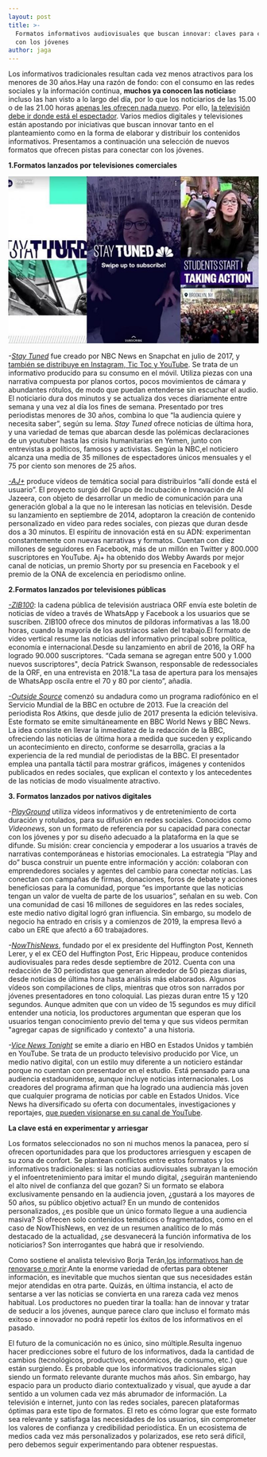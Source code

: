 ```yaml
---
layout: post
title: >-
  Formatos informativos audiovisuales que buscan innovar: claves para conectar
  con los jóvenes
author: jaga
---
```

Los informativos tradicionales resultan cada vez menos atractivos para los menores de 30 años.Hay una razón de fondo: con el consumo en las redes sociales y la información continua, **muchos ya conocen las noticias**e incluso las han visto a lo largo del día, por lo que los noticiarios de las 15.00 o de las 21.00 horas [apenas les ofrecen nada nuevo](https://mip.umh.es/blog/2018/02/19/hora-reinventar-informativos-televisivos/)[](https://mip.umh.es/blog/2018/02/19/hora-reinventar-informativos-televisivos/). Por ello, [la televisión debe ir donde está el espectador](https://mip.umh.es/blog/2018/11/20/diez-formas-innovar-formatos-audiovisuales-informativo/). Varios medios digitales y televisiones están apostando por iniciativas que buscan innovar tanto en el planteamiento como en la forma de elaborar y distribuir los contenidos informativos. Presentamos a continuación una selección de nuevos formatos que ofrecen pistas para conectar con los jóvenes.

**1.Formatos lanzados por televisiones comerciales**

![](/images/shots/StayTuned.jpg)

[](<>)*\-[Stay Tuned](https://www.snapchat.com/discover/Stay-Tuned/2107537817)* fue creado por NBC News en Snapchat en julio de 2017, y [también se distribuye en Instagram, Tic Toc y YouTube]([https://digiday.com/media/nbc-news-stay-tuned-snapchat-tiktok-youtube-instagram](https://digiday.com/media/nbc-news-stay-tuned-snapchat-tiktok-youtube-instagram/)). Se trata de un informativo producido para su consumo en el móvil. Utiliza piezas con una narrativa compuesta por planos cortos, pocos movimientos de cámara y abundantes rótulos, de modo que puedan entenderse sin escuchar el audio. El noticiario dura dos minutos y se actualiza dos veces diariamente entre semana y una vez al día los fines de semana. Presentado por tres periodistas menores de 30 años, combina lo que “la audiencia quiere y necesita saber”, según su lema. *Stay Tuned* ofrece noticias de última hora, y una variedad de temas que abarcan desde las polémicas declaraciones de un youtuber hasta las crisis humanitarias en Yemen, junto con entrevistas a políticos, famosos y activistas. Según la NBC,el noticiero alcanza una media de 35 millones de espectadores únicos mensuales y el 75 por ciento son menores de 25 años.

*[\-AJ+](https://www.ajplus.net/)* produce vídeos de temática social para distribuirlos “allí donde está el usuario”. El proyecto surgió del Grupo de Incubación e Innovación de Al Jazeera, con objeto de desarrollar un medio de comunicación para una generación global a la que no le interesan las noticias en televisión. Desde su lanzamiento en septiembre de 2014, adoptaron la creación de contenido personalizado en video para redes sociales, con piezas que duran desde dos a 30 minutos. El espíritu de innovación está en su ADN: experimentan constantemente con nuevas narrativas y formatos. Cuentan con diez millones de seguidores en Facebook, más de un millón en Twitter y 800.000 suscriptores en YouTube. Aj+ ha obtenido dos Webby Awards por mejor canal de noticias, un premio Shorty por su presencia en Facebook y el premio de la ONA de excelencia en periodismo online.

**2.Formatos lanzados por televisiones públicas**

*[\-ZIB100](https://orf.at/stories/zib100/)*: la cadena pública de televisión austriaca ORF envía este boletín de noticias de vídeo a través de WhatsApp y Facebook a los usuarios que se suscriben. ZIB100 ofrece dos minutos de píldoras informativas a las 18.00 horas, cuando la mayoría de los austríacos salen del trabajo.El formato de video vertical resume las noticias del informativo principal sobre política, economía e internacional.Desde su lanzamiento en abril de 2016, la ORF ha logrado 90.000 suscriptores. “Cada semana se agregan entre 500 y 1.000 nuevos suscriptores", decía Patrick Swanson, responsable de redessociales de la ORF, en una entrevista en 2018."La tasa de apertura para los mensajes de WhatsApp oscila entre el 70 y 80 por ciento”, añadía.

*[\-Outside Source](https://www.bbc.co.uk/programmes/b05qmvtw)* comenzó su andadura como un programa radiofónico en el Servicio Mundial de la BBC en octubre de 2013. Fue la creación del periodista Ros Atkins, que desde julio de 2017 presenta la edición televisiva. Este formato se emite simultáneamente en BBC World News y BBC News. La idea consiste en llevar la inmediatez de la redacción de la BBC, ofreciendo las noticias de última hora a medida que suceden y explicando un acontecimiento en directo, conforme se desarrolla, gracias a la experiencia de la red mundial de periodistas de la BBC. El presentador emplea una pantalla táctil para mostrar gráficos, imágenes y contenidos publicados en redes sociales, que explican el contexto y los antecedentes de las noticias de modo visualmente atractivo.

**3. Formatos lanzados por nativos digitales**

*\-[PlayGround](https://www.playgroundmag.net/)*[](https://www.playgroundmag.net/) utiliza vídeos informativos y de entretenimiento de corta duración y rotulados, para su difusión en redes sociales. Conocidos como *Videonews*, son un formato de referencia por su capacidad para conectar con los jóvenes y por su diseño adecuado a la plataforma en la que se difunde. Su misión: crear conciencia y empoderar a los usuarios a través de narrativas contemporáneas e historias emocionales. La estrategia “Play and do” busca construir un puente entre información y acción: colaboran con emprendedores sociales y agentes del cambio para conectar noticias. Las conectan con campañas de firmas, donaciones, foros de debate y acciones beneficiosas para la comunidad, porque “es importante que las noticias tengan un valor de vuelta de parte de los usuarios”, señalan en su web. Con una comunidad de casi 16 millones de seguidores en las redes sociales, este medio nativo digital logró gran influencia. Sin embargo, su modelo de negocio ha entrado en crisis y a comienzos de 2019, la empresa llevó a cabo un ERE que afectó a 60 trabajadores.

*\-[NowThisNews](https://nowthisnews.com/)*, fundado por el ex presidente del Huffington Post, Kenneth Lerer, y el ex CEO del Huffington Post, Eric Hippeau, produce contenidos audiovisuales para redes desde septiembre de 2012. Cuenta con una redacción de 30 periodistas que generan alrededor de 50 piezas diarias, desde noticias de última hora hasta análisis más elaborados. Algunos vídeos son compilaciones de clips, mientras que otros son narrados por jóvenes presentadores en tono coloquial. Las piezas duran entre 15 y 120 segundos. Aunque admiten que con un vídeo de 15 segundos es muy difícil entender una noticia, los productores argumentan que esperan que los usuarios tengan conocimiento previo del tema y que sus videos permitan "agregar capas de significado y contexto" a una historia.

*\-[Vice News Tonight](https://www.vice.com/en_us/topic/vice-news-tonight)* se emite a diario en HBO en Estados Unidos y también en YouTube. Se trata de un producto televisivo producido por Vice, un medio nativo digital, con un estilo muy diferente a un noticiero estándar porque no cuentan con presentador en el estudio. Está pensado para una audiencia estadounidense, aunque incluye noticias internacionales. Los creadores del programa afirman que ha logrado una audiencia más joven que cualquier programa de noticias por cable en Estados Unidos. Vice News ha diversificado su oferta con documentales, investigaciones y reportajes, [que pueden visionarse en su canal de YouTube](https://www.youtube.com/VICENews). [](https://www.youtube.com/VICENews)

**La clave está en experimentar y arriesgar**

Los formatos seleccionados no son ni muchos menos la panacea, pero sí ofrecen oportunidades para que los productores arriesguen y escapen de su zona de confort. Se plantean conflictos entre estos formatos y los informativos tradicionales: si las noticias audiovisuales subrayan la emoción y el infoentretenimiento para imitar el mundo digital, ¿seguirán manteniendo el alto nivel de confianza del que gozan? Si un formato se elabora exclusivamente pensando en la audiencia joven, ¿gustará a los mayores de 50 años, su público objetivo actual? En un mundo de contenidos personalizados, ¿es posible que un único formato llegue a una audiencia masiva? Si ofrecen solo contenidos temáticos o fragmentados, como en el caso de NowThisNews, en vez de un resumen analítico de lo más destacado de la actualidad, ¿se desvanecerá la función informativa de los noticiarios? Son interrogantes que habrá que ir resolviendo.

Como sostiene el analista televisivo Borja Terán,[los informativos han de renovarse o morir](https://www.lainformacion.com/opinion/borja-teran/el-fin-del-telediario-asi-sera-la-revolucion-de-los-caducos-informativos-de-las-cadenas/6338302).Ante la enorme variedad de ofertas para obtener información, es inevitable que muchos sientan que sus necesidades están mejor atendidas en otra parte. Quizás, en última instancia, el acto de sentarse a ver las noticias se convierta en una rareza cada vez menos habitual. Los productores no pueden tirar la toalla: han de innovar y tratar de seducir a los jóvenes, aunque parece claro que incluso el formato más exitoso e innovador no podrá repetir los éxitos de los informativos en el pasado.

El futuro de la comunicación no es único, sino múltiple.Resulta ingenuo hacer predicciones sobre el futuro de los informativos, dada la cantidad de cambios (tecnológicos, productivos, económicos, de consumo, etc.) que están surgiendo. Es probable que los informativos tradicionales sigan siendo un formato relevante durante muchos más años. Sin embargo, hay espacio para un producto diario contextualizado y visual, que ayude a dar sentido a un volumen cada vez más abrumador de información. La televisión e internet, junto con las redes sociales, parecen plataformas óptimas para este tipo de formatos. El reto es cómo lograr que este formato sea relevante y satisfaga las necesidades de los usuarios, sin comprometer los valores de confianza y credibilidad periodística. En un ecosistema de medios cada vez más personalizados y polarizados, ese reto será difícil, pero debemos seguir experimentando para obtener respuestas.
